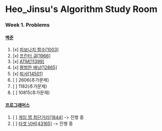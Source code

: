 # Heo_Jinsu's Algorithm Study Room

### Week 1. Problems
#### [백준](https://www.acmicpc.net/)
1. [x] [피보나치 함수[1003]](https://www.acmicpc.net/problem/1003)
2. [x] [프린터 큐[1966]](https://www.acmicpc.net/problem/1966)
3. [x] [ATM[11399]](https://www.acmicpc.net/problem/11399)
4. [x] [평범한 배낭[12865]](https://www.acmicpc.net/problem/12865)
5. [x] [퇴사[14501]](https://www.acmicpc.net/problem/14501)
6. [ ] 2606(추가문제)
7. [ ] 1182(추가문제)
8. [ ] 10815(추가문제)

#### [프로그래머스](https://programmers.co.kr/?utm_source=google&utm_medium=cpc&utm_campaign=brand_prgms_pc&gclid=CjwKCAiAqt-dBhBcEiwATw-ggEWyvh_tsGpON5borRxEqI3Azq_ULb1QHbG54tubhlY72nqUvpHv4RoCRxEQAvD_BwE)
1. [ ] [게임 맵 최단거리[1844]](https://school.programmers.co.kr/learn/courses/30/lessons/1844) -> 진행 중
2. [ ] [타겟 넘버[43165]](https://school.programmers.co.kr/learn/courses/30/lessons/43165) -> 진행 중
